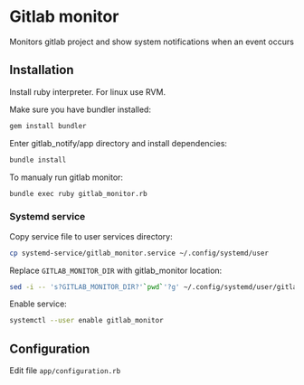 # Gitlab monitor

Monitors gitlab project and show system notifications when an event occurs

## Installation

Install ruby interpreter. For linux use RVM.

Make sure you have bundler installed:

```sh
gem install bundler
```

Enter gitlab_notify/app directory and install dependencies:

```sh
bundle install
```

To manualy run gitlab monitor:

```sh
bundle exec ruby gitlab_monitor.rb
```

### Systemd service

Copy service file to user services directory:

```sh
cp systemd-service/gitlab_monitor.service ~/.config/systemd/user
```

Replace `GITLAB_MONITOR_DIR` with gitlab_monitor location:

```sh
sed -i -- 's?GITLAB_MONITOR_DIR?'`pwd`'?g' ~/.config/systemd/user/gitlab_monitor.service
```

Enable service:

```sh
systemctl --user enable gitlab_monitor
```

## Configuration

Edit file `app/configuration.rb`
